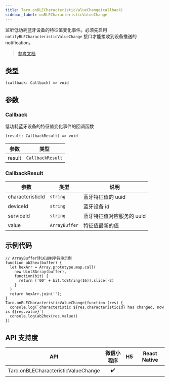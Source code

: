 ```yaml
---
title: Taro.onBLECharacteristicValueChange(callback)
sidebar_label: onBLECharacteristicValueChange
---
```


监听低功耗蓝牙设备的特征值变化事件。必须先启用 `notifyBLECharacteristicValueChange` 接口才能接收到设备推送的 notification。

> [参考文档](https://developers.weixin.qq.com/miniprogram/dev/api/device/bluetooth-ble/wx.onBLECharacteristicValueChange.html)

## 类型

```tsx
(callback: Callback) => void
```

## 参数

### Callback

低功耗蓝牙设备的特征值变化事件的回调函数

```tsx
(result: CallbackResult) => void
```

<table>
  <thead>
    <tr>
      <th>参数</th>
      <th>类型</th>
    </tr>
  </thead>
  <tbody>
    <tr>
      <td>result</td>
      <td><code>CallbackResult</code></td>
    </tr>
  </tbody>
</table>

### CallbackResult

<table>
  <thead>
    <tr>
      <th>参数</th>
      <th>类型</th>
      <th>说明</th>
    </tr>
  </thead>
  <tbody>
    <tr>
      <td>characteristicId</td>
      <td><code>string</code></td>
      <td>蓝牙特征值的 uuid</td>
    </tr>
    <tr>
      <td>deviceId</td>
      <td><code>string</code></td>
      <td>蓝牙设备 id</td>
    </tr>
    <tr>
      <td>serviceId</td>
      <td><code>string</code></td>
      <td>蓝牙特征值对应服务的 uuid</td>
    </tr>
    <tr>
      <td>value</td>
      <td><code>ArrayBuffer</code></td>
      <td>特征值最新的值</td>
    </tr>
  </tbody>
</table>

## 示例代码

```tsx
// ArrayBuffer转16进制字符串示例
function ab2hex(buffer) {
  let hexArr = Array.prototype.map.call(
    new Uint8Array(buffer),
    function(bit) {
      return ('00' + bit.toString(16)).slice(-2)
    }
  )
  return hexArr.join('');
}
Taro.onBLECharacteristicValueChange(function (res) {
  console.log(`characteristic ${res.characteristicId} has changed, now is ${res.value}`)
  console.log(ab2hex(res.value))
})
```

## API 支持度

| API | 微信小程序 | H5 | React Native |
| :---: | :---: | :---: | :---: |
| Taro.onBLECharacteristicValueChange | ✔️ |  |  |
